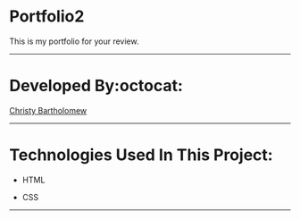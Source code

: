 # Portfolio2


This is my portfolio for your review.

___

# Developed By:octocat:
[Christy Bartholomew](https://github.com/cbartholomew69)

___

# Technologies Used In This Project:

* HTML 

* CSS

___
